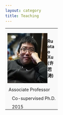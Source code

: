 ```yaml
---
layout: category
title: Teaching
---
```

<style>
p.ex1 {margin-bottom:-0.1cm}
p.ex2 {margin-bottom: 0cm}
</style>
<table width="30%">
<tbody>
<tr>
<td style="background-color: #f9f9f9;">

<p class="ex2"><img src="https://github.com/csyhquan/csyhquan.github.io/raw/master/images/2015级co-surprised_phd许若涛.jpg" alt="" align="left" /></p>
<p class="ex1"><t0><span><strong> &ensp; Ruotao Xu (许若涛)</strong></span></t0></p>
<p class="ex1"><t1><span>&ensp; &nbsp;Associate Professor </span></t1></p>
<p class="ex1"><t1><span>&ensp;&nbsp;&nbsp;Co-supervised Ph.D.</span></t1></p>
<p class="ex1"><t1><span> &ensp;&nbsp;&nbsp;2015</span></t1></p>
</th>
</td>
</tbody>
</table>